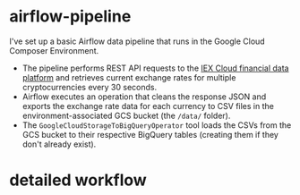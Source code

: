 # airflow-pipeline

I've set up a basic Airflow data pipeline that runs in the Google Cloud Composer Environment. 

- The pipeline performs REST API requests to the [IEX Cloud financial data platform](https://iexcloud.io/) and retrieves current exchange rates for multiple cryptocurrencies every 30 seconds. 
- Airflow executes an operation that cleans the response JSON and exports the exchange rate data for each currency to CSV files in the environment-associated GCS bucket (the `/data/` folder). 
- The `GoogleCloudStorageToBigQueryOperator` tool loads the CSVs from the GCS bucket to their respective BigQuery tables (creating them if they don't already exist).

# detailed workflow


